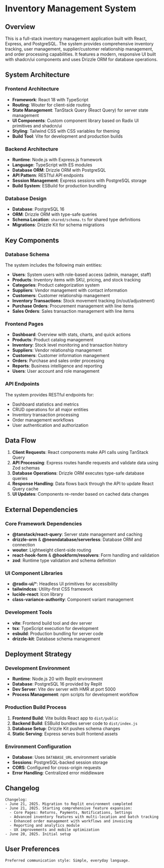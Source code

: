 # Inventory Management System

## Overview

This is a full-stack inventory management application built with React, Express, and PostgreSQL. The system provides comprehensive inventory tracking, user management, supplier/customer relationship management, and order processing capabilities. It features a modern, responsive UI built with shadcn/ui components and uses Drizzle ORM for database operations.

## System Architecture

### Frontend Architecture
- **Framework**: React 18 with TypeScript
- **Routing**: Wouter for client-side routing
- **State Management**: TanStack Query (React Query) for server state management
- **UI Components**: Custom component library based on Radix UI primitives and shadcn/ui
- **Styling**: Tailwind CSS with CSS variables for theming
- **Build Tool**: Vite for development and production builds

### Backend Architecture
- **Runtime**: Node.js with Express.js framework
- **Language**: TypeScript with ES modules
- **Database ORM**: Drizzle ORM with PostgreSQL
- **API Pattern**: RESTful API endpoints
- **Session Management**: Express sessions with PostgreSQL storage
- **Build System**: ESBuild for production bundling

### Database Design
- **Database**: PostgreSQL 16
- **ORM**: Drizzle ORM with type-safe queries
- **Schema Location**: `shared/schema.ts` for shared type definitions
- **Migrations**: Drizzle Kit for schema migrations

## Key Components

### Database Schema
The system includes the following main entities:
- **Users**: System users with role-based access (admin, manager, staff)
- **Products**: Inventory items with SKU, pricing, and stock tracking
- **Categories**: Product categorization system
- **Suppliers**: Vendor management with contact information
- **Customers**: Customer relationship management
- **Inventory Transactions**: Stock movement tracking (in/out/adjustment)
- **Purchase Orders**: Procurement management with line items
- **Sales Orders**: Sales transaction management with line items

### Frontend Pages
- **Dashboard**: Overview with stats, charts, and quick actions
- **Products**: Product catalog management
- **Inventory**: Stock level monitoring and transaction history
- **Suppliers**: Vendor relationship management
- **Customers**: Customer information management
- **Orders**: Purchase and sales order processing
- **Reports**: Business intelligence and reporting
- **Users**: User account and role management

### API Endpoints
The system provides RESTful endpoints for:
- Dashboard statistics and metrics
- CRUD operations for all major entities
- Inventory transaction processing
- Order management workflows
- User authentication and authorization

## Data Flow

1. **Client Requests**: React components make API calls using TanStack Query
2. **API Processing**: Express routes handle requests and validate data using Zod schemas
3. **Database Operations**: Drizzle ORM executes type-safe database queries
4. **Response Handling**: Data flows back through the API to update React Query cache
5. **UI Updates**: Components re-render based on cached data changes

## External Dependencies

### Core Framework Dependencies
- **@tanstack/react-query**: Server state management and caching
- **drizzle-orm** & **@neondatabase/serverless**: Database ORM and connection
- **wouter**: Lightweight client-side routing
- **react-hook-form** & **@hookform/resolvers**: Form handling and validation
- **zod**: Runtime type validation and schema definition

### UI Component Libraries
- **@radix-ui/***: Headless UI primitives for accessibility
- **tailwindcss**: Utility-first CSS framework
- **lucide-react**: Icon library
- **class-variance-authority**: Component variant management

### Development Tools
- **vite**: Frontend build tool and dev server
- **tsx**: TypeScript execution for development
- **esbuild**: Production bundling for server code
- **drizzle-kit**: Database schema management

## Deployment Strategy

### Development Environment
- **Runtime**: Node.js 20 with Replit environment
- **Database**: PostgreSQL 16 provided by Replit
- **Dev Server**: Vite dev server with HMR at port 5000
- **Process Management**: npm scripts for development workflow

### Production Build Process
1. **Frontend Build**: Vite builds React app to `dist/public`
2. **Backend Build**: ESBuild bundles server code to `dist/index.js`
3. **Database Setup**: Drizzle Kit pushes schema changes
4. **Static Serving**: Express serves built frontend assets

### Environment Configuration
- **Database**: Uses `DATABASE_URL` environment variable
- **Sessions**: PostgreSQL-backed session storage
- **CORS**: Configured for cross-origin requests
- **Error Handling**: Centralized error middleware

## Changelog

```
Changelog:
- June 21, 2025. Migration to Replit environment completed
- June 21, 2025. Starting comprehensive feature expansion:
  - Core Pages: Returns, Payments, Notifications, Settings
  - Advanced inventory features with multi-location and batch tracking
  - Enhanced order management with workflows and invoicing
  - Reporting and analytics module
  - UX improvements and mobile optimization
- June 20, 2025. Initial setup
```

## User Preferences

```
Preferred communication style: Simple, everyday language.
```